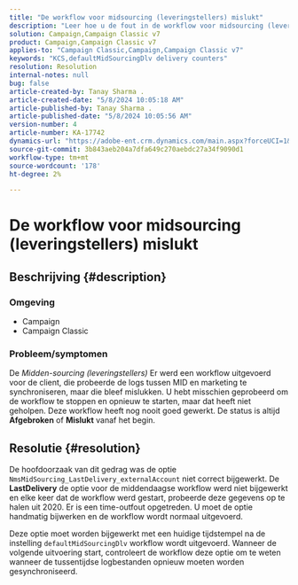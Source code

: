 ```yaml
---
title: "De workflow voor midsourcing (leveringstellers) mislukt"
description: "Leer hoe u de fout in de workflow voor midsourcing (leveringstellers) kunt verhelpen."
solution: Campaign,Campaign Classic v7
product: Campaign,Campaign Classic v7
applies-to: "Campaign Classic,Campaign,Campaign Classic v7"
keywords: "KCS,defaultMidSourcingDlv delivery counters"
resolution: Resolution
internal-notes: null
bug: false
article-created-by: Tanay Sharma .
article-created-date: "5/8/2024 10:05:18 AM"
article-published-by: Tanay Sharma .
article-published-date: "5/8/2024 10:05:56 AM"
version-number: 4
article-number: KA-17742
dynamics-url: "https://adobe-ent.crm.dynamics.com/main.aspx?forceUCI=1&pagetype=entityrecord&etn=knowledgearticle&id=d1c5c872-220d-ef11-9f8a-6045bd026dc7"
source-git-commit: 3b843aeb204a7dfa649c270aebdc27a34f9090d1
workflow-type: tm+mt
source-wordcount: '178'
ht-degree: 2%

---
```


# De workflow voor midsourcing (leveringstellers) mislukt

## Beschrijving {#description}


### <b>Omgeving</b>

- Campaign
- Campaign Classic




### <b>Probleem/symptomen</b>

De *Midden-sourcing (leveringstellers)* Er werd een workflow uitgevoerd voor de client, die probeerde de logs tussen MID en marketing te synchroniseren, maar die bleef mislukken. U hebt misschien geprobeerd om de workflow te stoppen en opnieuw te starten, maar dat heeft niet geholpen. Deze workflow heeft nog nooit goed gewerkt. De status is altijd <b>Afgebroken</b> of <b>Mislukt</b> vanaf het begin.


## Resolutie {#resolution}


De hoofdoorzaak van dit gedrag was de optie `NmsMidSourcing_LastDelivery_externalAccount` niet correct bijgewerkt. De <b>LastDelivery</b> de optie voor de middendaagse workflow werd niet bijgewerkt en elke keer dat de workflow werd gestart, probeerde deze gegevens op te halen uit 2020. Er is een time-outfout opgetreden. U moet de optie handmatig bijwerken en de workflow wordt normaal uitgevoerd.

Deze optie moet worden bijgewerkt met een huidige tijdstempel na de instelling `defaultMidSourcingDlv` workflow wordt uitgevoerd. Wanneer de volgende uitvoering start, controleert de workflow deze optie om te weten wanneer de tussentijdse logbestanden opnieuw moeten worden gesynchroniseerd.
